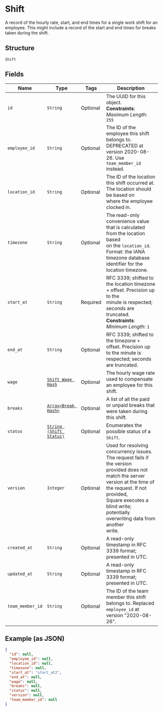 
# Shift

A record of the hourly rate, start, and end times for a single work shift
for an employee. This might include a record of the start and end times for breaks
taken during the shift.

## Structure

`Shift`

## Fields

| Name | Type | Tags | Description |
|  --- | --- | --- | --- |
| `id` | `String` | Optional | The UUID for this object.<br>**Constraints**: *Maximum Length*: `255` |
| `employee_id` | `String` | Optional | The ID of the employee this shift belongs to. DEPRECATED at version 2020-08-26. Use `team_member_id` instead. |
| `location_id` | `String` | Optional | The ID of the location this shift occurred at. The location should be based on<br>where the employee clocked in. |
| `timezone` | `String` | Optional | The read-only convenience value that is calculated from the location based<br>on the `location_id`. Format: the IANA timezone database identifier for the<br>location timezone. |
| `start_at` | `String` | Required | RFC 3339; shifted to the location timezone + offset. Precision up to the<br>minute is respected; seconds are truncated.<br>**Constraints**: *Minimum Length*: `1` |
| `end_at` | `String` | Optional | RFC 3339; shifted to the timezone + offset. Precision up to the minute is<br>respected; seconds are truncated. |
| `wage` | [`Shift Wage Hash`](../../doc/models/shift-wage.md) | Optional | The hourly wage rate used to compensate an employee for this shift. |
| `breaks` | [`Array<Break Hash>`](../../doc/models/break.md) | Optional | A list of all the paid or unpaid breaks that were taken during this shift. |
| `status` | [`String (Shift Status)`](../../doc/models/shift-status.md) | Optional | Enumerates the possible status of a `Shift`. |
| `version` | `Integer` | Optional | Used for resolving concurrency issues. The request fails if the version<br>provided does not match the server version at the time of the request. If not provided,<br>Square executes a blind write; potentially overwriting data from another<br>write. |
| `created_at` | `String` | Optional | A read-only timestamp in RFC 3339 format; presented in UTC. |
| `updated_at` | `String` | Optional | A read-only timestamp in RFC 3339 format; presented in UTC. |
| `team_member_id` | `String` | Optional | The ID of the team member this shift belongs to. Replaced `employee_id` at version "2020-08-26". |

## Example (as JSON)

```json
{
  "id": null,
  "employee_id": null,
  "location_id": null,
  "timezone": null,
  "start_at": "start_at2",
  "end_at": null,
  "wage": null,
  "breaks": null,
  "status": null,
  "version": null,
  "team_member_id": null
}
```

